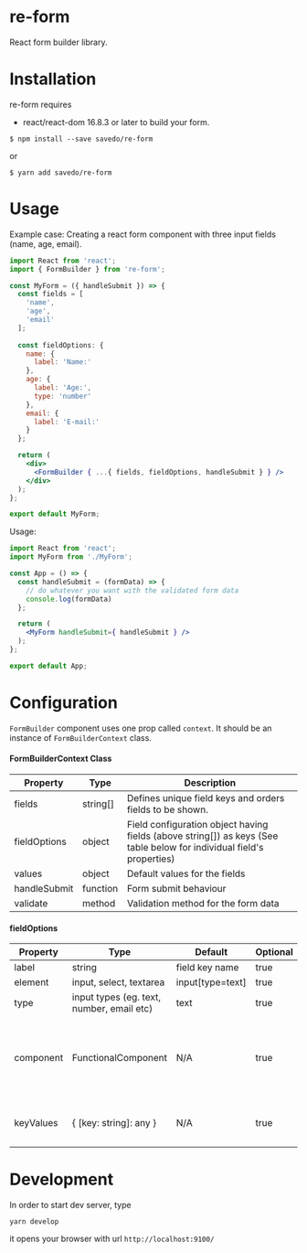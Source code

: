 re-form
=======

React form builder library.

Installation
=======

re-form requires

* react/react-dom 16.8.3 or later to build your form.

`$ npm install --save savedo/re-form`

or

`$ yarn add savedo/re-form`

Usage
=====

Example case: Creating a react form component with three input fields (name, age, email).


```jsx
import React from 'react';
import { FormBuilder } from 're-form';

const MyForm = ({ handleSubmit }) => {
  const fields = [
    'name',
    'age',
    'email'
  ];
  
  const fieldOptions: {
    name: {
      label: 'Name:'
    },
    age: {
      label: 'Age:',
      type: 'number'
    },
    email: {
      label: 'E-mail:'
    }
  };

  return (
    <div>
      <FormBuilder { ...{ fields, fieldOptions, handleSubmit } } />
    </div>
  );
};

export default MyForm;
```

Usage:

```jsx
import React from 'react';
import MyForm from './MyForm';

const App = () => {
  const handleSubmit = (formData) => {
    // do whatever you want with the validated form data
    console.log(formData)
  };

  return (
    <MyForm handleSubmit={ handleSubmit } />
  );
};

export default App;
```

Configuration
=============

`FormBuilder` component uses one prop called `context`. It should be an instance of `FormBuilderContext` class.

#### FormBuilderContext Class

Property | Type | Description
--- | --- | ---
fields | string[] | Defines unique field keys and orders fields to be shown.
fieldOptions | object | Field configuration object having fields (above string[]) as keys (See table below for individual field's properties)
values | object | Default values for the fields
handleSubmit | function | Form submit behaviour
validate | method | Validation method for the form data

#### fieldOptions

Property | Type | Default | Optional | Description
--- | --- | --- | --- | ---
label | string | field key name | true | label for the form field
element | input, select, textarea | input[type=text] | true | HTML tag for the form field
type | input types (eg. text, number, email etc) | text | true | type attribute for HTMLInputElement
component | FunctionalComponent | N/A | true | Pass your FunctionalComponent with props (FormFieldPropsType). `element` and `type` becomes redundant when `component` is used.
keyValues |  { [key: string]: any } | N/A | true | Only viable when element is `select`. This object provides the list of `<option value="key">value</option>`


Development
=============

In order to start dev server, type

```
yarn develop
```

it opens your browser with url `http://localhost:9100/`

